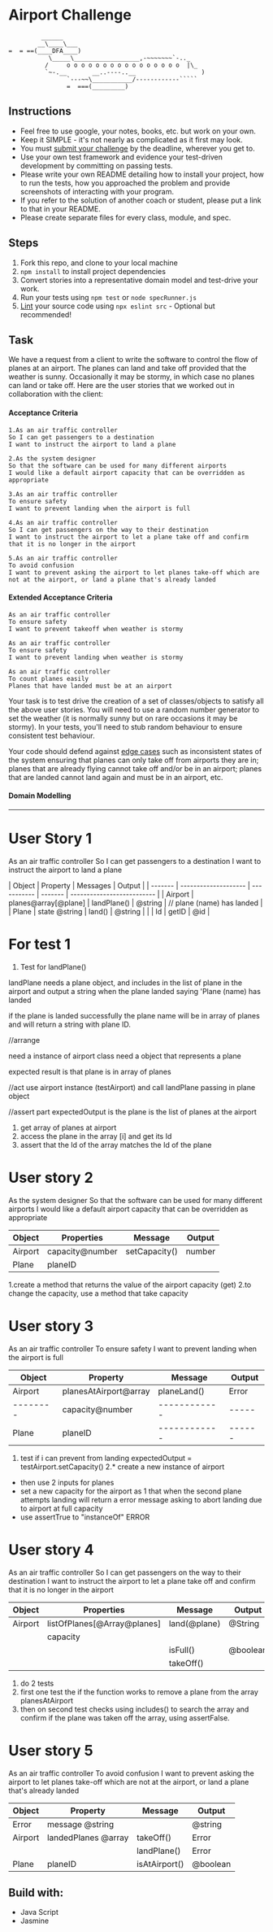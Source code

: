 # Airport Challenge

``````
         ______
        __\____\___
=  = ==(____DFA____)
           \_____\__________________,-~~~~~~~`-.._
          /     o o o o o o o o o o o o o o o o  |\_
          `~-.__       __..----..__                  )
                `---~~\___________/------------`````
                =  ===(_________)

``````

## Instructions

- Feel free to use google, your notes, books, etc. but work on your own.
- Keep it SIMPLE - it's not nearly as complicated as it first may look.
- You must [submit your challenge](https://airtable.com/shrUGm2T8TYCFAmjN) by the deadline, wherever you get to.
- Use your own test framework and evidence your test-driven development by committing on passing tests.
- Please write your own README detailing how to install your project, how to run the tests, how you approached the problem and provide screenshots of interacting with your program.
- If you refer to the solution of another coach or student, please put a link to that in your README.
- Please create separate files for every class, module, and spec.

## Steps

1. Fork this repo, and clone to your local machine
2. `npm install` to install project dependencies
3. Convert stories into a representative domain model and test-drive your work.
4. Run your tests using `npm test` or `node specRunner.js`
5. [Lint](https://eslint.org/docs/user-guide/getting-started) your source code using `npx eslint src` - Optional but recommended!

## Task

We have a request from a client to write the software to control the flow of planes at an airport. The planes can land and take off provided that the weather is sunny. Occasionally it may be stormy, in which case no planes can land or take off. Here are the user stories that we worked out in collaboration with the client:

#### Acceptance Criteria

```
1.As an air traffic controller
So I can get passengers to a destination
I want to instruct the airport to land a plane

2.As the system designer
So that the software can be used for many different airports
I would like a default airport capacity that can be overridden as appropriate

3.As an air traffic controller
To ensure safety
I want to prevent landing when the airport is full

4.As an air traffic controller
So I can get passengers on the way to their destination
I want to instruct the airport to let a plane take off and confirm that it is no longer in the airport

5.As an air traffic controller
To avoid confusion
I want to prevent asking the airport to let planes take-off which are not at the airport, or land a plane that's already landed
```

#### Extended Acceptance Criteria

```
As an air traffic controller
To ensure safety
I want to prevent takeoff when weather is stormy

As an air traffic controller
To ensure safety
I want to prevent landing when weather is stormy

As an air traffic controller
To count planes easily
Planes that have landed must be at an airport
```

Your task is to test drive the creation of a set of classes/objects to satisfy all the above user stories. You will need to use a random number generator to set the weather (it is normally sunny but on rare occasions it may be stormy). In your tests, you'll need to stub random behaviour to ensure consistent test behaviour.

Your code should defend against [edge cases](http://programmers.stackexchange.com/questions/125587/what-are-the-difference-between-an-edge-case-a-corner-case-a-base-case-and-a-b) such as inconsistent states of the system ensuring that planes can only take off from airports they are in; planes that are already flying cannot take off and/or be in an airport; planes that are landed cannot land again and must be in an airport, etc.

#### Domain Modelling
----

# User Story 1

As an air traffic controller
So I can get passengers to a destination
I want to instruct the airport to land a plane

| Object  | Property             | Messages    | Output  |
| ------- | -------------------- | ----------- | ------- | -------------------------- |
| Airport | planes@array[@plane] | landPlane() | @string | // plane (name) has landed |
| Plane   | state @string        | land()      | @string |
|         | Id                   | getID       | @id     |

# For test 1

1. Test for landPlane()

landPlane needs a plane object, and includes in the list of plane in the airport and output a string when the plane landed saying 'Plane (name) has landed

if the plane is landed successfully the plane name will be in array of planes and will return a string with plane ID.

//arrange

need a instance of airport class
need a object that represents a plane

expected result is that plane is in array of planes

//act
use airport instance (testAirport) and call landPlane passing in plane object

//assert part
expectedOutput is the plane is the list of planes at the airport

1. get array of planes at airport
2. access the plane in the array [i] and get its Id
3. assert that the Id of the array matches the Id of the plane

# User story 2

As the system designer
So that the software can be used for many different airports
I would like a default airport capacity that can be overridden as appropriate

| Object  | Properties      | Message       | Output |
| ------- | --------------- | ------------- | ------ |
| Airport | capacity@number | setCapacity() | number |
| Plane   | planeID         |               |        |

1.create a method that returns the value of the airport capacity (get)
2.to change the capacity, use a method that take capacity

# User story 3

As an air traffic controller
To ensure safety
I want to prevent landing when the airport is full

| Object   | Property              | Message      | Output |
| -------- | --------------------- | ------------ | ------ |
| Airport  | planesAtAirport@array | planeLand()  | Error  |
| -------- | capacity@number       | ------------ | -----  |
| Plane    | planeID               | ------------ | ------ |

1. test if i can prevent from landing expectedOutput = testAirport.setCapacity()
   2.\* create a new instance of airport

- then use 2 inputs for planes
- set a new capacity for the airport as 1 that when the second plane attempts landing will return a error message asking to abort landing due to airport at full capacity
- use assertTrue to "instanceOf" ERROR

# User story 4

As an air traffic controller
So I can get passengers on the way to their destination
I want to instruct the airport to let a plane take off and confirm that it is no longer in the airport

| Object  | Properties                  | Message      | Output   |
| ------- | --------------------------- | ------------ | -------- |
| Airport | listOfPlanes[@Array@planes] | land(@plane) | @String  |
|         | capacity                    |              |          |
|         |                             | isFull()     | @boolean |
|         |                             | takeOff()    |          |

1. do 2 tests
2. first one test the if the function works to remove a plane from the array planesAtAirport
3. then on second test checks using includes() to search the array and confirm if the plane was taken off the array, using assertFalse.

# User story 5

As an air traffic controller
To avoid confusion
I want to prevent asking the airport to let planes take-off which are not at the airport, or land a plane that's already landed

| Object  | Property            | Message       | Output   |
| ------- | ------------------- | ------------- | -------- |
| Error   | message @string     |               | @string  |
| Airport | landedPlanes @array | takeOff()     | Error    |
|         |                     | landPlane()   | Error    |
| Plane   | planeID             | isAtAirport() | @boolean |


Build with:
----

* Java Script
* Jasmine
